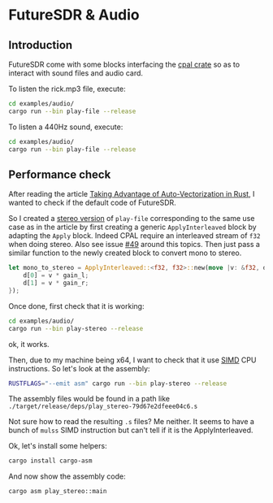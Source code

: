 FutureSDR & Audio
=================

## Introduction

FutureSDR come with some blocks interfacing the [cpal crate](https://crates.io/crates/cpal) so as to interact with sound files and audio card.

To listen the rick.mp3 file, execute:
```sh
cd examples/audio/
cargo run --bin play-file --release
```

To listen a 440Hz sound, execute:
```sh
cd examples/audio/
cargo run --bin play-file --release
```

## Performance check

After reading the article [Taking Advantage of Auto-Vectorization in Rust](https://www.nickwilcox.com/blog/autovec/), I wanted to check if the default code of FutureSDR.

So I created a [stereo version](./play_stereo.rs) of `play-file` corresponding to the same use case as in the article by first creating a generic `ApplyInterleaved` block by adapting the `Apply` block. Indeed CPAL require an interleaved stream of `f32` when doing stereo. Also see issue [#49](https://github.com/FutureSDR/FutureSDR/issues/49) around this topics. Then just pass a similar function to the newly created block to convert mono to stereo.

```rust
let mono_to_stereo = ApplyInterleaved::<f32, f32>::new(move |v: &f32, d: &mut [f32]| {
    d[0] = v * gain_l;
    d[1] = v * gain_r;
});
```

Once done, first check that it is working:

```sh
cd examples/audio/
cargo run --bin play-stereo --release
```

ok, it works.

Then, due to my machine being x64, I want to check that it use [SIMD](https://en.wikipedia.org/wiki/Single_instruction,_multiple_data) CPU instructions. So let's look at the assembly:

```sh
RUSTFLAGS="--emit asm" cargo run --bin play-stereo --release
```

The assembly files would be found in a path like `./target/release/deps/play_stereo-79d67e2dfeee04c6.s`

Not sure how to read the resulting `.s` files? Me neither. It seems to have a bunch of `mulss` SIMD instruction but can't tell if it is the ApplyInterleaved.

Ok, let's install some helpers:

```sh
cargo install cargo-asm
```

And now show the assembly code:

```sh
cargo asm play_stereo::main
```

